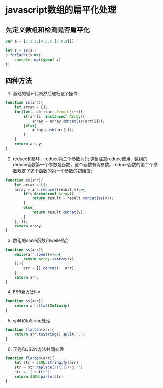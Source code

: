 # javascript数组的扁平化处理
## 先定义数组和检测是否扁平化

```javascript
var a = [1,2,3,[4,5,6,[7,8,9]]];

let s = ss(a);
s.forEach((v)=>{
    console.log(typeof v)
})

```
## 四种方法

1. 基础的循环判断然后递归这个操作

```javascript
function ss(arr){
    let array = [];
    for(let i =0;i<arr.length;i++){
        if(arr[i] instanceof Array){
            array = array.concat(ss(arr[i]));
        }else{
            array.push(arr[i]);
        }
    }
    return array;
}
```
 2. reduce和循环，reduce第二个参数为[];
这里注意reduce使用，数组的reduce函数第一个参数是函数，这个函数有俩参数。reduce函数的第二个参数规定了这个函数的第一个参数的初始值;

```javascript
function ss(arr){
    let array = [];
    array = arr.reduce((result,v)=>{
        if(v instanceof Array){
            return result = result.concat(ss(v));
        }
        else{
            return result.concat(v);
        }
    },[]);
    return array;
}
```
 3. 数组的some函数和weile结合

```javascript
function ss(arr){
    while(arr.some((v)=>{
        return Array.isArray(v);
    })){
        arr = [].concat(...arr);
    }
    return arr;
}
```

4. ES6新方法flat

```javascript
function ss(arr){
    return arr.flat(Infinity)
}
```
5.  split和toString处理

```javascript
function flatten(arr){
    return arr.toString().split(',')
}
```
6.  正则和JSON方法共同处理

```javascript
function flatten(arr){
    let str = JSON.stringify(arr)
    str = str.replace(/(\[|])/g,'')
    str = '['+str+']'
    return JSON.parse(str)
}
```


